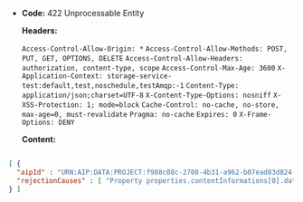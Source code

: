 * **Code:** 422 Unprocessable Entity

  **Headers:**

  `Access-Control-Allow-Origin: *`
  `Access-Control-Allow-Methods: POST, PUT, GET, OPTIONS, DELETE`
  `Access-Control-Allow-Headers: authorization, content-type, scope`
  `Access-Control-Max-Age: 3600`
  `X-Application-Context: storage-service-test:default,test,noschedule,testAmqp:-1`
  `Content-Type: application/json;charset=UTF-8`
  `X-Content-Type-Options: nosniff`
  `X-XSS-Protection: 1; mode=block`
  `Cache-Control: no-cache, no-store, max-age=0, must-revalidate`
  `Pragma: no-cache`
  `Expires: 0`
  `X-Frame-Options: DENY`

  **Content:**

```json

[ {
  "aipId" : "URN:AIP:DATA:PROJECT:f988c08c-2708-4b31-a962-b07ead83d824:V1",
  "rejectionCauses" : [ "Property properties.contentInformations[0].dataObject.checksum is invalid: Data file checksum is required" ]
} ]
```
